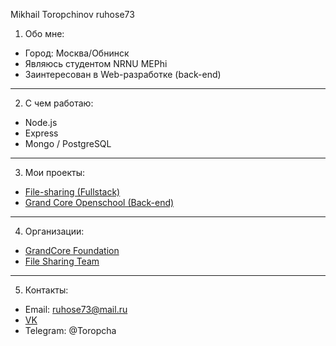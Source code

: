 Mikhail Toropchinov 
ruhose73
1.	Обо мне:
*  Город: Москва/Обнинск
*  Являюсь студентом NRNU MEPhi
*  Заинтересован в Web-разработке (back-end)

---
2.  С чем работаю:
*  Node.js
*  Express
*  Mongo / PostgreSQL

---
3.	Мои проекты:
*  [File-sharing (Fullstack)](https://github.com/file-sharing-erp-team/file-sharing)
*  [Grand Core Openschool (Back-end)](https://github.com/grandcore/openschool)

---
4.	Организации:
*  [GrandCore Foundation](https://github.com/grandcore)
*  [File Sharing Team](https://github.com/file-sharing-erp-team)

---
5.	Контакты:
*  Email: ruhose73@mail.ru 
*  [VK](https://vk.com/chegevarys)
*  Telegram: @Toropcha
